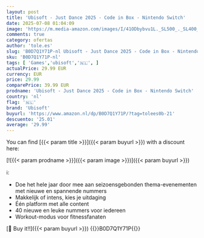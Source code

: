 ```yaml
---
layout: post
title: 'Ubisoft - Just Dance 2025 - Code in Box - Nintendo Switch'
date: 2025-07-08 01:04:09
image: 'https://m.media-amazon.com/images/I/41ODbybvu1L._SL500_._SL400_.jpg'
comments: true
category: ofertas
author: 'tole.es'
slug: 'B0D7Q1Y71P-nl Ubisoft - Just Dance 2025 - Code in Box - Nintendo Switch'
sku: 'B0D7Q1Y71P-nl'
tags: [ 'Games','ubisoft','🇳🇱', ]
actualPrice: 29.99 EUR
currency: EUR
price: 29.99
comparePrice: 39.99 EUR
prodname: 'Ubisoft - Just Dance 2025 - Code in Box - Nintendo Switch'
country: 'nl'
flag: '🇳🇱'
brand: 'Ubisoft'
buyurl: 'https://www.amazon.nl/dp/B0D7Q1Y71P/?tag=tolees0b-21'
descuento: '25.01'
average: '29.99'
---
```


You can find [{{< param title >}}]({{< param buyurl >}}) with a discount here:

[![{{< param prodname >}}]({{< param image >}})]({{< param buyurl >}})

ℹ️:

- Doe het hele jaar door mee aan seizoensgebonden thema-evenementen met nieuwe en spannende nummers
- Makkelijk of intens, kies je uitdaging
- Één platform met alle content
- 40 nieuwe en leuke nummers voor iedereen
- Workout-modus voor fitnessfanaten

[🛒 Buy it!!]({{< param buyurl >}})
{{<world>}}B0D7Q1Y71P{{</world>}}
